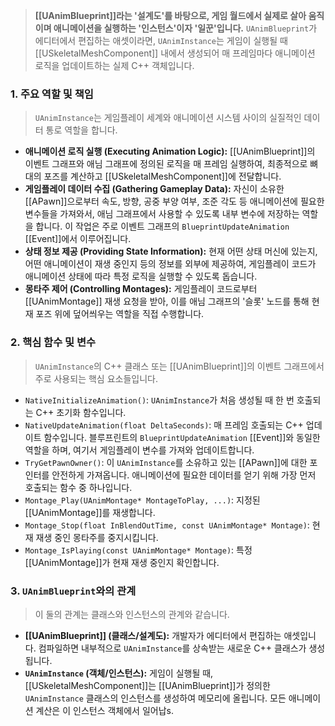 > **[[UAnimBlueprint]]라는 '설계도'를 바탕으로, 게임 월드에서 실제로 살아 움직이며 애니메이션을 실행하는 '인스턴스'이자 '일꾼'입니다.** `UAnimBlueprint`가 에디터에서 편집하는 애셋이라면, `UAnimInstance`는 게임이 실행될 때 [[USkeletalMeshComponent]] 내에서 생성되어 매 프레임마다 애니메이션 로직을 업데이트하는 실제 C++ 객체입니다.

### **1. 주요 역할 및 책임**
> `UAnimInstance`는 게임플레이 세계와 애니메이션 시스템 사이의 실질적인 데이터 통로 역할을 합니다.
* **애니메이션 로직 실행 (Executing Animation Logic):**
    [[UAnimBlueprint]]의 이벤트 그래프와 애님 그래프에 정의된 로직을 매 프레임 실행하여, 최종적으로 뼈대의 포즈를 계산하고 [[USkeletalMeshComponent]]에 전달합니다.
* **게임플레이 데이터 수집 (Gathering Gameplay Data):**
    자신이 소유한 [[APawn]]으로부터 속도, 방향, 공중 부양 여부, 조준 각도 등 애니메이션에 필요한 변수들을 가져와서, 애님 그래프에서 사용할 수 있도록 내부 변수에 저장하는 역할을 합니다. 이 작업은 주로 이벤트 그래프의 `BlueprintUpdateAnimation` [[Event]]에서 이루어집니다.
* **상태 정보 제공 (Providing State Information):**
    현재 어떤 상태 머신에 있는지, 어떤 애니메이션이 재생 중인지 등의 정보를 외부에 제공하여, 게임플레이 코드가 애니메이션 상태에 따라 특정 로직을 실행할 수 있도록 돕습니다.
* **몽타주 제어 (Controlling Montages):**
    게임플레이 코드로부터 [[UAnimMontage]] 재생 요청을 받아, 이를 애님 그래프의 '슬롯' 노드를 통해 현재 포즈 위에 덮어씌우는 역할을 직접 수행합니다.

### **2. 핵심 함수 및 변수**
> `UAnimInstance`의 C++ 클래스 또는 [[UAnimBlueprint]]의 이벤트 그래프에서 주로 사용되는 핵심 요소들입니다.
* `NativeInitializeAnimation()`:
    `UAnimInstance`가 처음 생성될 때 한 번 호출되는 C++ 초기화 함수입니다.
* `NativeUpdateAnimation(float DeltaSeconds)`:
    매 프레임 호출되는 C++ 업데이트 함수입니다. 블루프린트의 `BlueprintUpdateAnimation` [[Event]]와 동일한 역할을 하며, 여기서 게임플레이 변수를 가져와 업데이트합니다.
* `TryGetPawnOwner()`:
    이 `UAnimInstance`를 소유하고 있는 [[APawn]]에 대한 포인터를 안전하게 가져옵니다. 애니메이션에 필요한 데이터를 얻기 위해 가장 먼저 호출되는 함수 중 하나입니다.
* `Montage_Play(UAnimMontage* MontageToPlay, ...)`:
    지정된 [[UAnimMontage]]를 재생합니다.
* `Montage_Stop(float InBlendOutTime, const UAnimMontage* Montage)`:
    현재 재생 중인 몽타주를 중지시킵니다.
* `Montage_IsPlaying(const UAnimMontage* Montage)`:
    특정 [[UAnimMontage]]가 현재 재생 중인지 확인합니다.

### **3. `UAnimBlueprint`와의 관계**
> 이 둘의 관계는 클래스와 인스턴스의 관계와 같습니다.
* **[[UAnimBlueprint]] (클래스/설계도):**
    개발자가 에디터에서 편집하는 애셋입니다. 컴파일하면 내부적으로 `UAnimInstance`를 상속받는 새로운 C++ 클래스가 생성됩니다.
* **`UAnimInstance` (객체/인스턴스):**
    게임이 실행될 때, [[USkeletalMeshComponent]]는 [[UAnimBlueprint]]가 정의한 `UAnimInstance` 클래스의 인스턴스를 생성하여 메모리에 올립니다. 모든 애니메이션 계산은 이 인스턴스 객체에서 일어납s.